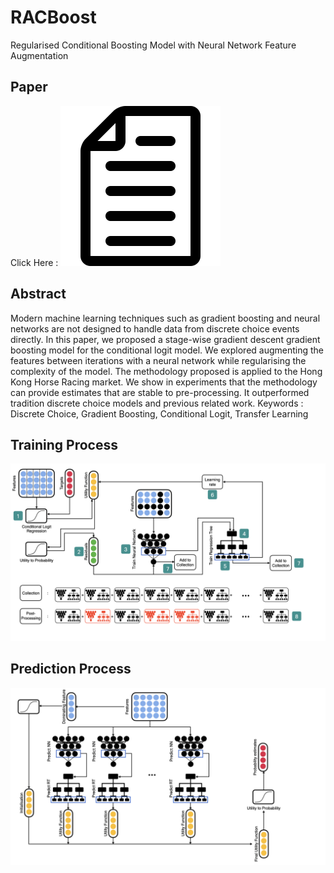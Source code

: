 # RACBoost 
Regularised Conditional Boosting Model with Neural Network Feature Augmentation

## Paper
Click Here : <a href="https://github.com/ivanyhto/RACBoost/blob/master/Paper.pdf" class="image fit"><img src="icon.png" alt=""></a>

## Abstract
Modern machine learning techniques such as gradient boosting and neural networks are not designed to handle data from discrete choice events directly. In this paper, we proposed a stage-wise gradient descent gradient boosting model for the conditional logit model. We explored augmenting the features between iterations with a neural network while regularising the complexity of the model. The methodology proposed is applied to the Hong Kong Horse Racing market. We show in experiments that the methodology can provide estimates that are stable to pre-processing. It outperformed tradition discrete choice models and previous related work.
Keywords : Discrete Choice, Gradient Boosting, Conditional Logit, Transfer Learning

## Training Process
![alt text](https://github.com/ivanyhto/RACBoost/blob/master/Training.png?raw=true)

## Prediction Process
![alt text](https://github.com/ivanyhto/RACBoost/blob/master/Prediction.png?raw=true)
